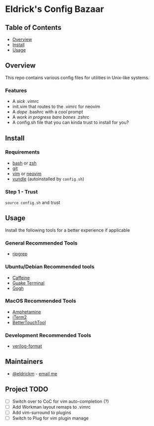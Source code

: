 # Eldrick's Config Bazaar


## Table of Contents

- [Overview](#overview)
- [Install](#install)
- [Usage](#usage)


## Overview

This repo contains various config files for utilities in Unix-like systems.

### Features

- A *sick* .vimrc
- init.vim that routes to the .vimrc for neovim
- A *dope* .bashrc with a *cool* prompt
- A *work in progress bare bones* .zshrc
- A config.sh file that you can kinda trust to install for you?


## Install

### Requirements
- [bash](https://www.gnu.org/software/bash/) or [zsh](http://zsh.sourceforge.net/FAQ/)
- [git](https://git-scm.com/)
- [vim](https://www.vim.org/) or [neovim](https://neovim.io/)
- [vundle](https://github.com/VundleVim/Vundle.vim) (autoinstalled by `config.sh`)

### Step 1 - Trust

`source config.sh` and trust


## Usage

Install the following tools for a better experience if applicable

### General Recommended Tools

- [ripgrep](https://github.com/BurntSushi/ripgrep)

### Ubuntu/Debian Recommended tools

- [Caffeine](https://launchpad.net/caffeine)
- [Guake Terminal](http://guake-project.org/)
- [Gogh](https://github.com/Mayccoll/Gogh)

### MacOS Recommended Tools

- [Amphetamine](https://apps.apple.com/us/app/amphetamine/id937984704?mt=12)
- [iTerm2](https://www.iterm2.com/)
- [BetterTouchTool](https://folivora.ai/)


### Development Recommended Tools

- [verilog-format](https://github.com/ericsonj/verilog-format)


## Maintainers

- [@eldrickm](https://github.com/eldrickm) - [email me](mailto:eldrickmillares@gmail.com)


## Project TODO

- [ ] Switch over to CoC for vim auto-completion (?)
- [ ] Add Workman layout remaps to .vimrc
- [ ] Add vim-surround to plugins
- [ ] Switch to Plug for vim plugin manage
